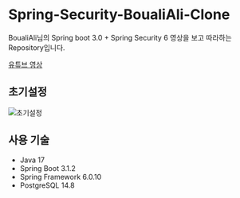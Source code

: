 # Spring-Security-BoualiAli-Clone

BoualiAli님의 Spring boot 3.0 + Spring Security 6 영상을 보고 따라하는 Repository입니다.

[유튜브 영상](https://www.youtube.com/watch?v=BVdQ3iuovg0&t=215s)

## 초기설정
![초기설정](https://github.com/Kimsihwan/Spring-Security-BoualiAli-Clone/assets/37168993/a1b4287c-da16-4af1-8945-8340f7fc58df)


## 사용 기술
- Java 17
- Spring Boot 3.1.2
- Spring Framework 6.0.10
- PostgreSQL 14.8
  

